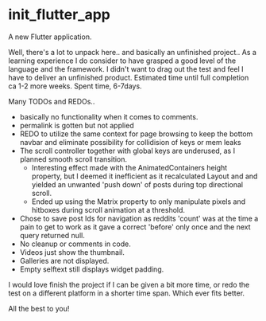 # init_flutter_app

A new Flutter application.

Well, there's a lot to unpack here.. and basically an unfinished project..
As a learning experience I do consider to have grasped a good level of the language and the framework.
I didn't want to drag out the test and feel I have to deliver an unfinished product.
Estimated time until full completion ca 1-2 more weeks.
Spent time, 6-7days.

Many TODOs and REDOs..
- basically no functionality when it comes to comments.
- permalink is gotten but not applied
- REDO to utilize the same context for page browsing to keep the bottom navbar and eliminate possibility for collidision of keys or mem leaks
- The scroll controller together with global keys are underused, as I planned smooth scroll transition.
  - Interesting effect made with the AnimatedContainers height property, but I deemed it inefficient as it recalculated Layout and and yielded an unwanted 'push down' of posts during top directional scroll.
  - Ended up using the Matrix property to only manipulate pixels and hitboxes during scroll animation at a threshold.
- Chose to save post Ids for navigation as reddits 'count' was at the time a pain to get to work as it gave a correct 'before' only once and the next query returned null.
- No cleanup or comments in code.
- Videos just show the thumbnail.
- Galleries are not displayed.
- Empty selftext still displays widget padding.

I would love finish the project if I can be given a bit more time, or redo the test on a different platform in a shorter time span. Which ever fits better.

All the best to you!
